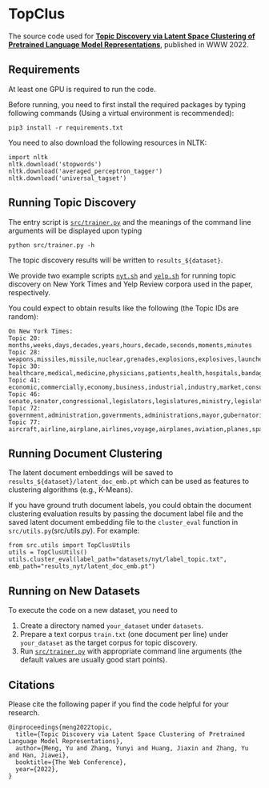 # TopClus

The source code used for [**Topic Discovery via Latent Space Clustering of Pretrained Language Model Representations**](), published in WWW 2022.

## Requirements

At least one GPU is required to run the code.

Before running, you need to first install the required packages by typing following commands (Using a virtual environment is recommended):

```
pip3 install -r requirements.txt
```

You need to also download the following resources in NLTK:
```
import nltk
nltk.download('stopwords')
nltk.download('averaged_perceptron_tagger')
nltk.download('universal_tagset')
```

## Running Topic Discovery

The entry script is [`src/trainer.py`](src/trainer.py) and the meanings of the command line arguments will be displayed upon typing
```
python src/trainer.py -h
```
The topic discovery results will be written to `results_${dataset}`.

We provide two example scripts [`nyt.sh`](nyt.sh) and [`yelp.sh`](yelp.sh) for running topic discovery on New York Times and Yelp Review corpora used in the paper, respectively.

You could expect to obtain results like the following (the Topic IDs are random):
```
On New York Times:
Topic 20: months,weeks,days,decades,years,hours,decade,seconds,moments,minutes
Topic 28: weapons,missiles,missile,nuclear,grenades,explosions,explosives,launcher,bombs,bombing
Topic 30: healthcare,medical,medicine,physicians,patients,health,hospitals,bandages,medication,physician
Topic 41: economic,commercially,economy,business,industrial,industry,market,consumer,trade,commerce
Topic 46: senate,senator,congressional,legislators,legislatures,ministry,legislature,minister,ministerial,parliament
Topic 72: government,administration,governments,administrations,mayor,gubernatorial,mayoral,mayors,public,governor
Topic 77: aircraft,airline,airplane,airlines,voyage,airplanes,aviation,planes,spacecraft,flights
```

## Running Document Clustering

The latent document embeddings will be saved to `results_${dataset}/latent_doc_emb.pt` which can be used as features to clustering algorithms (e.g., K-Means).

If you have ground truth document labels, you could obtain the document clustering evaluation results by passing the document label file and the saved latent document embedding file to the `cluster_eval` function in `src/utils.py`(src/utils.py). For example:
```
from src.utils import TopClusUtils
utils = TopClusUtils()
utils.cluster_eval(label_path="datasets/nyt/label_topic.txt", emb_path="results_nyt/latent_doc_emb.pt")
```

## Running on New Datasets
To execute the code on a new dataset, you need to 

1. Create a directory named ```your_dataset``` under ```datasets```.
2. Prepare a text corpus ```train.txt``` (one document per line) under ```your_dataset``` as the target corpus for topic discovery.
3. Run [`src/trainer.py`](src/trainer.py) with appropriate command line arguments (the default values are usually good start points).

## Citations

Please cite the following paper if you find the code helpful for your research.
```
@inproceedings{meng2022topic,
  title={Topic Discovery via Latent Space Clustering of Pretrained Language Model Representations},
  author={Meng, Yu and Zhang, Yunyi and Huang, Jiaxin and Zhang, Yu and Han, Jiawei},
  booktitle={The Web Conference},
  year={2022},
}
```

